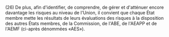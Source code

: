 (26) De plus, afin d'identifier, de comprendre, de gérer et d'atténuer encore davantage les risques au niveau de l'Union, il convient que chaque État membre mette les résultats de leurs évaluations des risques à la disposition des autres États membres, de la Commission, de l'ABE, de l'AEAPP et de l'AEMF (ci-après dénommées «AES»).